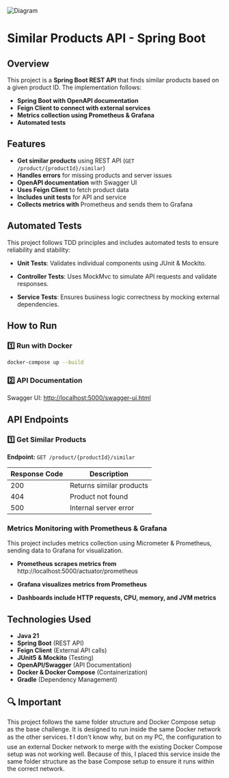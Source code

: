 
![Diagram](./assets/diagram.jpg "Diagram")

# Similar Products API - Spring Boot

##  Overview

This project is a **Spring Boot REST API** that finds similar products based on a given product ID. The implementation follows:
 
- **Spring Boot with OpenAPI documentation**
- **Feign Client to connect with external services**
- **Metrics collection using Prometheus & Grafana**
- **Automated tests**

##  Features

- **Get similar products** using REST API (`GET /product/{productId}/similar`)
- **Handles errors** for missing products and server issues
- **OpenAPI documentation** with Swagger UI
- **Uses Feign Client** to fetch product data
- **Includes unit tests** for API and service
- **Collects metrics with** Prometheus and sends them to Grafana

## Automated Tests

This project follows TDD principles and includes automated tests to ensure reliability and stability:

- **Unit Tests**: Validates individual components using JUnit & Mockito.

- **Controller Tests**: Uses MockMvc to simulate API requests and validate responses.

- **Service Tests**: Ensures business logic correctness by mocking external dependencies.

##  How to Run

### 1️⃣ Run with Docker

```sh
docker-compose up --build
```

### 2️⃣ API Documentation

Swagger UI: [http://localhost:5000/swagger-ui.html](http://localhost:5000/swagger-ui.html)

##  API Endpoints

### **1️⃣ Get Similar Products**

**Endpoint:** `GET /product/{productId}/similar`

| Response Code | Description              |
| ------------- | ------------------------ |
| 200           | Returns similar products |
| 404           | Product not found        |
| 500           | Internal server error    |

### Metrics Monitoring with Prometheus & Grafana

This project includes metrics collection using Micrometer & Prometheus, sending data to Grafana for visualization.

- **Prometheus scrapes metrics from** http://localhost:5000/actuator/prometheus

- **Grafana visualizes metrics from Prometheus**

- **Dashboards include HTTP requests, CPU, memory, and JVM metrics**

## ️Technologies Used
- **Java 21**
- **Spring Boot** (REST API)
- **Feign Client** (External API calls)
- **JUnit5 & Mockito** (Testing)
- **OpenAPI/Swagger** (API Documentation)
- **Docker & Docker Compose** (Containerization)
- **Gradle** (Dependency Management)

## 🔍 Important

This project follows the same folder structure and Docker Compose setup as the base challenge. It is designed to run inside the same Docker network as the other services.
❗ I don't know why, but on my PC, the configuration to use an external Docker network to merge with the existing Docker Compose setup was not working well. Because of this, I placed this service inside the same folder structure as the base Compose setup to ensure it runs within the correct network.
